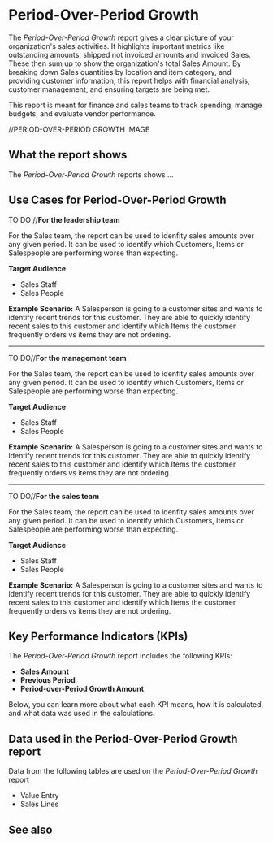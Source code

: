 # Period-Over-Period Growth

The _Period-Over-Period Growth_ report gives a clear picture of your organization's sales activities. It highlights important metrics like outstanding amounts, shipped not invoiced amounts and invoiced Sales. These then sum up to show the organization's total Sales Amount. By breaking down Sales quantities by location and item category, and providing customer information, this report helps with financial analysis, customer management, and ensuring targets are being met. 

This report is meant for finance and sales teams to track spending, manage budgets, and evaluate vendor performance.

//PERIOD-OVER-PERIOD GROWTH IMAGE

## What the report shows

The *Period-Over-Period Growth* reports shows ...


## Use Cases for Period-Over-Period Growth

TO DO //**For the leadership team**

For the Sales team, the report can be used to idenfity sales amounts over any given period. It can be used to identify which Customers, Items or Salespeople are performing worse than expecting. 

**Target Audience**

- Sales Staff
- Sales People

**Example Scenario:** A Salesperson is going to a customer sites and wants to identify recent trends for this customer. They are able to quickly identify recent sales to this customer and identify which Items the customer frequently orders vs items they are not ordering.

---

TO DO//**For the management team**

For the Sales team, the report can be used to idenfity sales amounts over any given period. It can be used to identify which Customers, Items or Salespeople are performing worse than expecting. 

**Target Audience**

- Sales Staff
- Sales People

**Example Scenario:** A Salesperson is going to a customer sites and wants to identify recent trends for this customer. They are able to quickly identify recent sales to this customer and identify which Items the customer frequently orders vs items they are not ordering.

---

TO DO//**For the sales team**

For the Sales team, the report can be used to idenfity sales amounts over any given period. It can be used to identify which Customers, Items or Salespeople are performing worse than expecting. 

**Target Audience**

- Sales Staff
- Sales People

**Example Scenario:** A Salesperson is going to a customer sites and wants to identify recent trends for this customer. They are able to quickly identify recent sales to this customer and identify which Items the customer frequently orders vs items they are not ordering.




## Key Performance Indicators (KPIs)

The _Period-Over-Period Growth_ report includes the following KPIs:

- **Sales Amount**
- **Previous Period**
- **Period-over-Period Growth Amount**

Below, you can learn more about what each KPI means, how it is calculated, and what data was used in the calculations.

## Data used in the Period-Over-Period Growth report

Data from the following tables are used on the *Period-Over-Period Growth* report
- Value Entry
- Sales Lines


## See also
